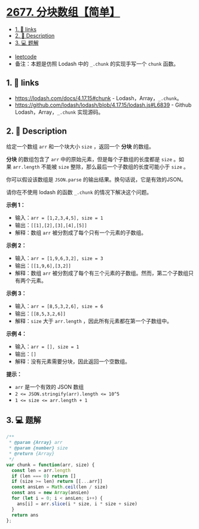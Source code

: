 # [2677. 分块数组【简单】](https://github.com/Tdahuyou/leetcode/tree/main/2677.%20%E5%88%86%E5%9D%97%E6%95%B0%E7%BB%84%E3%80%90%E7%AE%80%E5%8D%95%E3%80%91)

<!-- region:toc -->
- [1. 🔗 links](#1--links)
- [2. 📝 Description](#2--description)
- [3. 💻 题解](#3--题解)
<!-- endregion:toc -->
- [leetcode](https://leetcode.cn/problems/chunk-array)
- 备注：本题是仿照 Lodash 中的 `_.chunk` 的实现手写一个 `chunk` 函数。

## 1. 🔗 links

- https://lodash.com/docs/4.17.15#chunk - Lodash，Array，`_.chunk`。
- https://github.com/lodash/lodash/blob/4.17.15/lodash.js#L6839 - Github Lodash，Array，`_.chunk` 实现源码。

## 2. 📝 Description

给定一个数组 `arr` 和一个块大小 `size` ，返回一个 **分块** 的数组。

**分块** 的数组包含了 `arr` 中的原始元素，但是每个子数组的长度都是 `size` 。如果 `arr.length` 不能被 `size` 整除，那么最后一个子数组的长度可能小于 `size` 。

你可以假设该数组是 `JSON.parse` 的输出结果。换句话说，它是有效的JSON。

请你在不使用 lodash 的函数 `_.chunk` 的情况下解决这个问题。

**示例 1：**

- 输入：`arr = [1,2,3,4,5], size = 1`
- 输出：`[[1],[2],[3],[4],[5]]`
- 解释：数组 `arr` 被分割成了每个只有一个元素的子数组。

**示例 2：**

- 输入：`arr = [1,9,6,3,2], size = 3`
- 输出：`[[1,9,6],[3,2]]`
- 解释：数组 `arr` 被分割成了每个有三个元素的子数组。然而，第二个子数组只有两个元素。

**示例 3：**

- 输入：`arr = [8,5,3,2,6], size = 6`
- 输出：`[[8,5,3,2,6]]`
- 解释：`size` 大于 `arr.length` ，因此所有元素都在第一个子数组中。

**示例 4：**

- 输入：`arr = [], size = 1`
- 输出：`[]`
- 解释：没有元素需要分块，因此返回一个空数组。

**提示：**

- `arr` 是一个有效的 JSON 数组
- `2 <= JSON.stringify(arr).length <= 10^5`
- `1 <= size <= arr.length + 1`

## 3. 💻 题解

```javascript
/**
 * @param {Array} arr
 * @param {number} size
 * @return {Array}
 */
var chunk = function(arr, size) {
  const len = arr.length
  if (len === 0) return []
  if (size >= len) return [[...arr]]
  const ansLen = Math.ceil(len / size)
  const ans = new Array(ansLen)
  for (let i = 0; i < ansLen; i++) {
    ans[i] = arr.slice(i * size, i * size + size)
  }
  return ans
};
```




